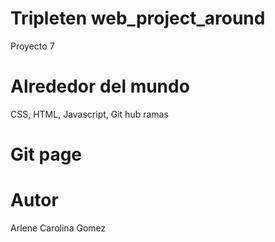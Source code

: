 # Tripleten web_project_around

Proyecto 7

# Alrededor del mundo

CSS, HTML, Javascript, Git hub ramas

# Git page

# Autor

Arlene Carolina Gomez
